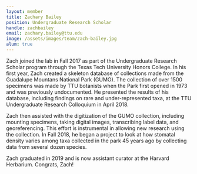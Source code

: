 ```yaml
---
layout: member
title: Zachary Bailey
position: Undergraduate Research Scholar
handle: zachbailey
email: zachary.bailey@ttu.edu
image: /assets/images/team/zach-bailey.jpg
alum: true
---
```


Zach joined the lab in Fall 2017 as part of the Undergraduate Research Scholar program through the Texas Tech University Honors College. In his first year, Zach created a skeleton database of collections made from the Guadalupe Mountans National Park (GUMO). The collection of over 1500 specimens was made by TTU botanists when the Park first opened in 1973 and was previously undocumented. He presented the results of his database, including findings on rare and under-represented taxa, at the TTU Undergraduate Research Colloquium in April 2018. 

Zach then assisted with the digitization of the GUMO collection, including mounting specimens, taking digital images, transcribing label data, and georeferencing. This effort is instrumental in allowing new research using the collection. In Fall 2018, he began a project to look at how stomatal density varies among taxa collected in the park 45 years ago by collecting data from several dozen species. 

Zach graduated in 2019 and is now assistant curator at the Harvard Herbarium. Congrats, Zach!
